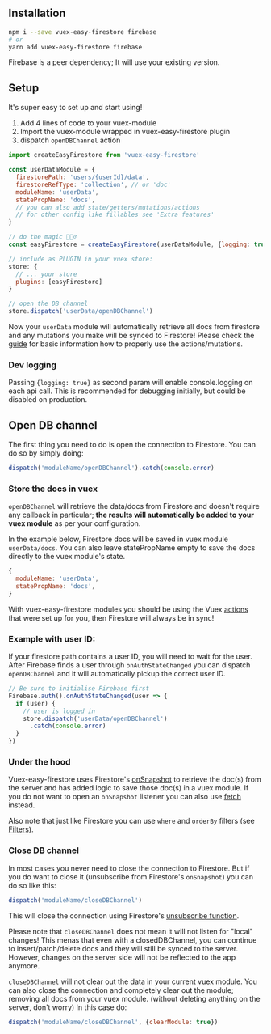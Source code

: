 ## Installation

```bash
npm i --save vuex-easy-firestore firebase
# or
yarn add vuex-easy-firestore firebase
```

Firebase is a peer dependency; It will use your existing version.

## Setup

It's super easy to set up and start using!

1. Add 4 lines of code to your vuex-module
2. Import the vuex-module wrapped in vuex-easy-firestore plugin
3. dispatch `openDBChannel` action

```js
import createEasyFirestore from 'vuex-easy-firestore'

const userDataModule = {
  firestorePath: 'users/{userId}/data',
  firestoreRefType: 'collection', // or 'doc'
  moduleName: 'userData',
  statePropName: 'docs',
  // you can also add state/getters/mutations/actions
  // for other config like fillables see 'Extra features'
}

// do the magic 🧙🏻‍♂️
const easyFirestore = createEasyFirestore(userDataModule, {logging: true})

// include as PLUGIN in your vuex store:
store: {
  // ... your store
  plugins: [easyFirestore]
}

// open the DB channel
store.dispatch('userData/openDBChannel')
```

Now your `userData` module will automatically retrieve all docs from firestore and any mutations you make will be synced to Firestore! Please check the [guide](guide.html) for basic information how to properly use the actions/mutations.

### Dev logging

Passing `{logging: true}` as second param will enable console.logging on each api call. This is recommended for debugging initially, but could be disabled on production.

## Open DB channel

The first thing you need to do is open the connection to Firestore. You can do so by simply doing:

```js
dispatch('moduleName/openDBChannel').catch(console.error)
```

### Store the docs in vuex

`openDBChannel` will retrieve the data/docs from Firestore and doesn't require any callback in particular; **the results will automatically be added to your vuex module** as per your configuration.

In the example below, Firestore docs will be saved in vuex module `userData/docs`. You can also leave statePropName empty to save the docs directly to the vuex module's state.

```js
{
  moduleName: 'userData',
  statePropName: 'docs',
}
```

With vuex-easy-firestore modules you should be using the Vuex [actions](guide.html) that were set up for you, then Firestore will always be in sync!

### Example with user ID:

If your firestore path contains a user ID, you will need to wait for the user. After Firebase finds a user through `onAuthStateChanged` you can dispatch `openDBChannel` and it will automatically pickup the correct user ID.

```js
// Be sure to initialise Firebase first
Firebase.auth().onAuthStateChanged(user => {
  if (user) {
    // user is logged in
    store.dispatch('userData/openDBChannel')
      .catch(console.error)
  }
})
```

### Under the hood

Vuex-easy-firestore uses Firestore's [onSnapshot](https://firebase.google.com/docs/firestore/query-data/listen) to retrieve the doc(s) from the server and has added logic to save those doc(s) in a vuex module. If you do not want to open an `onSnapshot` listener you can also use [fetch](guide.html#fetching-docs-with-different-filters) instead.

Also note that just like Firestore you can use `where` and `orderBy` filters (see [Filters](guide.html#query-data-filters)).

### Close DB channel

In most cases you never need to close the connection to Firestore. But if you do want to close it (unsubscribe from Firestore's `onSnapshot`) you can do so like this:

```js
dispatch('moduleName/closeDBChannel')
```

This will close the connection using Firestore's [unsubscribe function](https://firebase.google.com/docs/firestore/query-data/listen#detach_a_listener).

Please note that `closeDBChannel` does not mean it will not listen for "local" changes! This menas that even with a closedDBChannel, you can continue to insert/patch/delete docs and they will still be synced to the server. However, changes on the server side will not be reflected to the app anymore.

`closeDBChannel` will not clear out the data in your current vuex module. You can also close the connection and completely clear out the module; removing all docs from your vuex module. (without deleting anything on the server, don't worry) In this case do:

```js
dispatch('moduleName/closeDBChannel', {clearModule: true})
```
